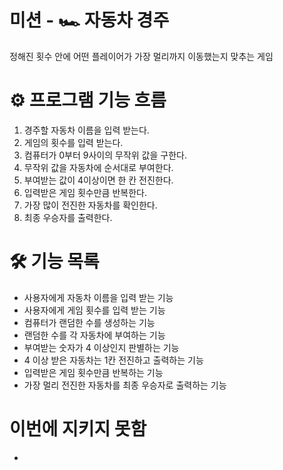 # 미션 - 🏎️ 자동차 경주

정해진 횟수 안에 어떤 플레이어가 가장 멀리까지 이동했는지 맞추는 게임

# ⚙️ 프로그램 기능 흐름

1. 경주할 자동차 이름을 입력 받는다.
2. 게임의 횟수를 입력 받는다.
3. 컴퓨터가 0부터 9사이의 무작위 값을 구한다.
4. 무작위 값을 자동차에 순서대로 부여한다.
5. 부여받는 값이 4이상이면 한 칸 전진한다.
6. 입력받은 게임 횟수만큼 반복한다.
7. 가장 많이 전진한 자동차를 확인한다.
8. 최종 우승자를 출력한다.

# 🛠️ 기능 목록

-   사용자에게 자동차 이름을 입력 받는 기능
-   사용자에게 게임 횟수를 입력 받는 기능
-   컴퓨터가 랜덤한 수를 생성하는 기능
-   랜덤한 수를 각 자동차에 부여하는 기능
-   부여받는 숫자가 4 이상인지 판별하는 기능
-   4 이상 받은 자동차는 1칸 전진하고 출력하는 기능
-   입력받은 게임 횟수만큼 반복하는 기능
-   가장 멀리 전진한 자동차를 최종 우승자로 출력하는 기능

# 이번에 지키지 못함

-
